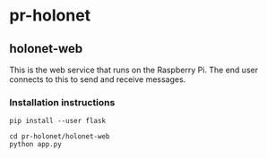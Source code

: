 # pr-holonet

## holonet-web

This is the web service that runs on the Raspberry Pi.  The end user
connects to this to send and receive messages.

### Installation instructions

```
pip install --user flask

cd pr-holonet/holonet-web
python app.py
```
